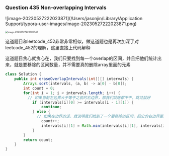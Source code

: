 ### Question 435 Non-overlapping Intervals

![image-20230527222023871](/Users/jasonjin/Library/Application Support/typora-user-images/image-20230527222023871.png)

<img src="/Users/jasonjin/Library/Application Support/typora-user-images/image-20230527223005345.png" alt="image-20230527223005345" style="zoom:50%;" />

这道题目和leetcode_452非常非常相似，做这道题也是再次加深了对leetcode_452的理解，这里直接上代码解释

这道题目贪心就贪心在，我们只要找到每一个overlap的区间，并且把他们统计出来，就是要移除的区间数量，并不需要真的删除array里面的元素

```java
class Solution {
    public int eraseOverlapIntervals(int[][] intervals) {
        Arrays.sort(intervals, (a, b) -> a[0] - b[0]);
        int count = 0;
        for(int i = 1; i < intervals.length; i++) {
          // 如果当前左边界大于等于之前的右边界，那我们就啥都不干，跳过就好
            if (intervals[i][0] >= intervals[i - 1][1]) {
                continue;
            } else {
              // 如果在边界的话，就说明我们找到了一个要移除的区间，把它的右边界更新一下，用来找到overlap的点，以此来和下一个区间做对比
                count++;
                intervals[i][1] = Math.min(intervals[i][1], intervals[i - 1][1]);
            }
        }
        return count;
    }
}
```

